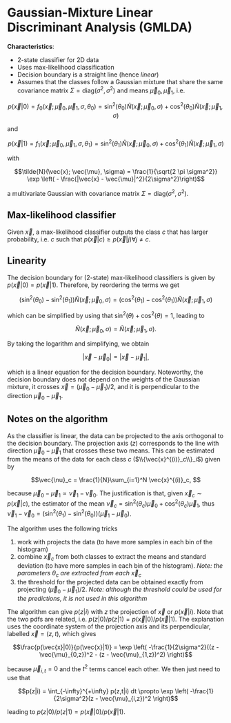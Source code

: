 # Gaussian-Mixture Linear Discriminant Analysis (GMLDA)

**Characteristics**:
- 2-state classifier for 2D data
- Uses max-likelihood classification
- Decision boundary is a straight line (hence *linear*)
- Assumes that the classes follow a Gaussian mixture that share the same covariance matrix $\Sigma=\mathrm{diag}(\sigma^2, \sigma^2)$ and means $\vec{\mu}_0, \vec{\mu}_1$, i.e.
```math
p(\vec{x}|0) = f_0(\vec{x}; \vec{\mu}_0, \vec{\mu}_1, \sigma, \theta_0) = \sin^2(\theta_0)\tilde{N}(\vec{x}; \vec{\mu}_0, \sigma) + 
\cos^2(\theta_0)\tilde{N}(\vec{x}; \vec{\mu}_1, \sigma)
```
and
```math
p(\vec{x}|1) = f_1(\vec{x}; \vec{\mu}_0, \vec{\mu}_1, \sigma, \theta_1) = \sin^2(\theta_1)\tilde{N}(\vec{x}; \vec{\mu}_0, \sigma) + 
\cos^2(\theta_1)\tilde{N}(\vec{x}; \vec{\mu}_1, \sigma)
```
with
```math
\tilde{N}(\vec{x}; \vec{\mu}, \sigma) = \frac{1}{\sqrt{2 \pi \sigma^2}} \exp \left( - \frac{|\vec{x} - \vec{\mu}|^2}{2\sigma^2}\right)
```
a multivariate Gaussian with covariance matrix $\Sigma=\mathrm{diag}(\sigma^2, \sigma^2)$. 

## Max-likelihood classifier

Given $\vec{x}$, a max-likelihood classifier outputs the class $c$ that has larger probability, i.e. $c$ such that $p(\vec{x}|c) \geq p(\vec{x}|j) \forall j \neq c$. 

## Linearity

The decision boundary for (2-state) max-likelihood classifiers is given by $p(\vec{x}|0) = p(\vec{x}|1)$. Therefore, by reordering the terms we get
```math
(\sin^2(\theta_0) - \sin^2(\theta_1))\tilde{N}(\vec{x}; \vec{\mu}_0, \sigma) = 
(\cos^2(\theta_1) - \cos^2(\theta_1))\tilde{N}(\vec{x}; \vec{\mu}_1, \sigma)
```
which can be simplified by using that $\sin^2(\theta) + \cos^2(\theta) = 1$, leading to
```math
\tilde{N}(\vec{x}; \vec{\mu}_0, \sigma) = \tilde{N}(\vec{x}; \vec{\mu}_1, \sigma).
```
By taking the logarithm and simplifying, we obtain
```math
|\vec{x} - \vec{\mu}_0| = |\vec{x} - \vec{\mu}_1|,
```
which is a linear equation for the decision boundary. Noteworthy, the decision boundary does not depend on the weights of the Gaussian mixture, it crosses $\vec{x}=(\vec{\mu}_0 - \vec{\mu}_1)/2$, and it is perpendicular to the direction $\vec{\mu}_0 - \vec{\mu}_1$. 

## Notes on the algorithm

As the classifier is linear, the data can be projected to the axis orthogonal to the decision boundary. 
The projection axis ($z$) corresponds to the line with direction $\vec{\mu}_0 - \vec{\mu}_1$ that crosses these two means. This can be estimated from the means of the data for each class $c$ ($\\{\vec{x}^{(i)}_c\\}_i$) given by
```math 
\vec{\nu}_c = \frac{1}{N}\sum_{i=1}^N \vec{x}^{(i)}_c, 
```
because $\vec{\mu}_0 - \vec{\mu}_1 \propto \vec{\nu}_1 - \vec{\nu}_0$. The justification is that, given $\vec{x}_c \sim p(\vec{x}|c)$, the estimator of the mean $\vec{\nu}_c = \sin^2(\theta_c) \vec{\mu}_0 + \cos^2(\theta_c) \vec{\mu}_1$, thus $\vec{\nu}_1 - \vec{\nu}_0 = (\sin^2(\theta_1) - \sin^2(\theta_0)) (\vec{\mu}_1 - \vec{\mu}_0)$. 

The algorithm uses the following tricks
1. work with projects the data (to have more samples in each bin of the histogram)
1. combine $\vec{x}_c$ from both classes to extract the means and standard deviation (to have more samples in each bin of the histogram). *Note: the parameters* $\theta_c$ *are extracted from each* $\vec{x}_c$ 
1. the threshold for the projected data can be obtained exactly from projecting $(\vec{\mu}_0 - \vec{\mu}_1)/2$. *Note: although the threshold could be used for the predictions, it is not used in this algorithm*

The algorithm can give $p(z|i)$ with $z$ the projection of $\vec{x}$ or $p(\vec{x}|i)$. Note that the two pdfs are related, i.e. $p(z|0) / p(z|1) = p(\vec{x}|0) / p(\vec{x}|1)$. The explanation uses the coordinate system of the projection axis and its perpendicular, labelled $\vec{x} = (z, t)$, which gives
```math 
\frac{p(\vec{x}|0)}{p(\vec{x}|1)} = \exp \left( -\frac{1}{2\sigma^2}((z - \vec{\mu}_{0,z})^2 - (z - \vec{\mu}_{1,z})^2) \right)
```
because $\vec{\mu}_{i,t} = 0$ and the $t^2$ terms cancel each other. We then just need to use that
```math
p(z|i) = \int_{-\infty}^{+\infty} p(z,t|i) dt \propto \exp \left( -\frac{1}{2\sigma^2}(z - \vec{\mu}_{i,z})^2 \right)
```
leading to $p(z|0) / p(z|1) = p(\vec{x}|0) / p(\vec{x}|1)$. 